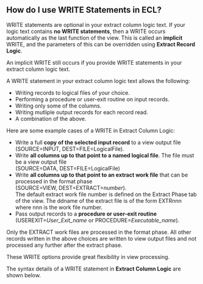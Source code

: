 ## How do I use WRITE Statements in ECL?

WRITE statements are optional in your extract column logic text.  If your logic text contains **no WRITE statements**, then a WRITE occurs automatically as the last function of the view. This is called an **implicit** WRITE, and the parameters of this can be overridden using **Extract Record Logic**.

An implicit WRITE still occurs if you provide WRITE statements in your extract column logic text.

A WRITE statement in your extract column logic text allows the following:

-   Writing records to logical files of your choice.
-   Performing a procedure or user-exit routine on input records.
-   Writing only some of the columns.
-   Writing mutliple output records for each record read.
-   A combination of the above.

Here are some example cases of a WRITE in Extract Column Logic:

-   Write a full **copy of the selected input record** to a view output file  
\(SOURCE=INPUT, DEST=FILE=LogicalFile\).
-   Write **all columns up to that point to a named logical file**. The file must be a view output file  
\(SOURCE=DATA, DEST=FILE=LogicalFile\)
-   Write **all columns up to that point to an extract work file** that can be processed in the format phase  
\(SOURCE=VIEW, DEST=EXTRACT=*number*\).  
The default extract work file number is defined on the Extract Phase tab of the view. The ddname of the extract file is of the form EXTRnnn where nnn is the work file number.
-   Pass output records to a **procedure or user-exit routine**  
(USEREXIT=*User_Exit_name* or PROCEDURE=*Executable_name*).

Only the EXTRACT work files are processed in the format phase. All other records written in the above choices are written to view output files and not processed any further after the extract phase.

These WRITE options provide great flexibility in view processing. 

The syntax details of a WRITE statement in **Extract Column Logic** are shown below.
